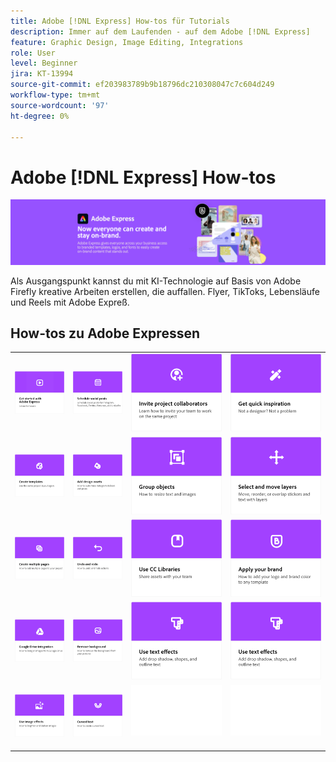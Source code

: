 ```yaml
---
title: Adobe [!DNL Express] How-tos für Tutorials
description: Immer auf dem Laufenden - auf dem Adobe [!DNL Express]
feature: Graphic Design, Image Editing, Integrations
role: User
level: Beginner
jira: KT-13994
source-git-commit: ef203983789b9b18796dc210308047c7c604d249
workflow-type: tm+mt
source-wordcount: '97'
ht-degree: 0%

---
```


# Adobe [!DNL Express] How-tos

![Express Hero Image](../assets/Express.png)

Als Ausgangspunkt kannst du mit KI-Technologie auf Basis von Adobe Firefly kreative Arbeiten erstellen, die auffallen. Flyer, TikToks, Lebensläufe und Reels mit Adobe Expreß.

## How-tos zu Adobe Expressen

<table style="table-layout:fixed">
<tr>
 <td>
      <a href="get-started.md">
         <img alt="Erste Schritte mit Adobe Expreß" src="assets/get-started.png" />
      </a>
 </td>
 <td>
      <a href="schedule.md">
         <img alt="Social-Media-Posts planen" src="assets/schedule.png" />
      </a>
  </td>
  <td>
   <a href="collaborate.md">
      <img alt="Projektmitarbeiter einladen" src="assets/collaborate.png" />
   </a>
  </td>
  <td>
      <a href="get-inspiration.md">
         <img alt="Kurze Inspirationsquelle" src="assets/inspiration.png" />
      </a>
  </td>
</tr>  
<tr>
  <td>
   <a href="create-templates.md">
      <img alt="Vorlagen erstellen" src="assets/templates.png" />
   </a>
  </td>
 <td>
         <a href="add-design-assets.md">
            <img alt="Design-Elemente hinzufügen." src="assets/design-assets.png" />
         </a>
 </td>
  <td>
         <a href="group-objects.md">
            <img alt="Gruppieren von Objekten" src="assets/group-objects.png" />
         </a>
   </td>
  <td>
         <a href="layers.md">
            <img alt="Ebenen auswählen und verschieben" src="assets/layers.png" />
         </a>
   </td>
</tr>
<tr>
  <td>
      <a href="multiple-pages.md">
         <img alt="Mehrere Seiten erstellen." src="assets/multiple-pages.png" />
      </a>
  </td>
  <td>
      <a href="undo-redo.md">
         <img alt="Rückgängig machen und Wiederholen" src="assets/undo-redo.png" />
      </a>
   </td>
  <td>
      <a href="cc-libraries.md">
         <img alt="CC Libraries verwenden" src="assets/cc-libraries.png" />
      </a>
  </td>
   <td>
      <a href="brand.md">
         <img alt="Branding anwenden." src="assets/brand.png" />
      </a>
  </td>
</tr>
<tr>
   <td>
      <a href="google-drive.md">
         <img alt="Integration mit Google Drive" src="assets/google-drive.png" />
      </a>
  </td>
  <td>
      <a href="remove-background.md">
         <img alt="Hintergrund entfernen" src="assets/background.png" />
      </a>
  </td>
  <td>
      <a href="text-effects.md">
         <img alt="Texteffekte verwenden" src="assets/text-effects.png" />
      </a>
  </td>
  <td>
      <a href="text-effects.md">
         <img alt="Texteffekte verwenden" src="assets/text-effects.png" />
      </a>
  </td>
</tr>
<tr>
  <td>
      <a href="image-effects.md">
         <img alt="Bildeffekte verwenden" src="assets/image-effects.png" />
      </a>
  </td>
  <td>
         <a href="create-curved-text.md">
            <img alt="Erstellen von gebogenem Text" src="assets/curved-text.png" />
         </a>
   </td>
   <td>
      <img alt="Spacer" src="../assets/Whitespacer.png" />
      <div>
      <br>
   </td>
   <td>
      <img alt="Spacer" src="../assets/Whitespacer.png" />
      <div>
      <br>
   </td>
</tr>
</table>
